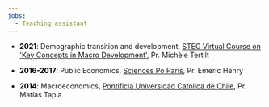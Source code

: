 ```yaml
---
jobs:
  - Teaching assistant
---
```


* <b style="color:black">2021</b>: Demographic transition and development, [STEG Virtual Course on 'Key Concepts in Macro Development'](https://steg.cepr.org/courses/steg-virtual-course-key-concepts-macro-development), Pr. Michèle Tertilt

* <b style="color:black">2016-2017</b>: Public Economics, [Sciences Po Paris](https://www.sciencespo.fr/en), Pr. Emeric Henry  
   
* <b style="color:black">2014</b>: Macroeconomics, [Pontificia Universidad Católica de Chile](https://economia.uc.cl/programas-academicos/magister-en-economia/), Pr. Matías Tapia 

    


                    

